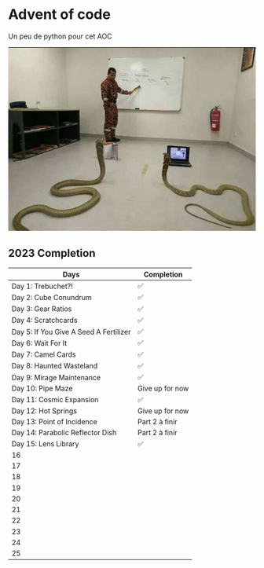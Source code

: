 # Advent of code

Un peu de python pour cet AOC

![Snek](snek.jpg "Snek class")

## 2023 Completion

| Days                                   | Completion      |
| -------------------------------------- | --------------- |
| Day 1: Trebuchet?!                     | ✅              |
| Day 2: Cube Conundrum                  | ✅              |
| Day 3: Gear Ratios                     | ✅              |
| Day 4: Scratchcards                    | ✅              |
| Day 5: If You Give A Seed A Fertilizer | ✅              |
| Day 6: Wait For It                     | ✅              |
| Day 7: Camel Cards                     | ✅              |
| Day 8: Haunted Wasteland               | ✅              |
| Day 9: Mirage Maintenance              | ✅              |
| Day 10: Pipe Maze                      | Give up for now |
| Day 11: Cosmic Expansion               | ✅              |
| Day 12: Hot Springs                    | Give up for now |
| Day 13: Point of Incidence             | Part 2 à finir  |
| Day 14: Parabolic Reflector Dish       | Part 2 à finir  |
| Day 15: Lens Library                   | ✅              |
| 16                                     |                 |
| 17                                     |                 |
| 18                                     |                 |
| 19                                     |                 |
| 20                                     |                 |
| 21                                     |                 |
| 22                                     |                 |
| 23                                     |                 |
| 24                                     |                 |
| 25                                     |                 |
